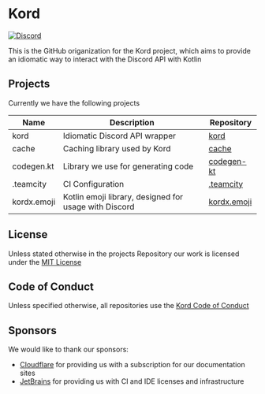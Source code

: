 # Kord
[![Discord](https://img.shields.io/discord/556525343595298817.svg?color=&label=Kord&logo=discord&style=for-the-badge)](https://discord.gg/6jcx5ev)

This is the GitHub origanization for the Kord project, which aims to provide an idiomatic way to interact with the Discord API with Kotlin

## Projects

Currently we have the following projects

| Name        | Description                                           | Repository                                            |
| ----------- | ----------------------------------------------------- | ----------------------------------------------------- |
| kord        | Idiomatic Discord API wrapper                         | [kord](https://github.com/kordlib/kord)               |
| cache       | Caching library used by Kord                          | [cache](https://github.com/kordlib/cache)             |
| codegen.kt  | Library we use for generating code                    | [codegen-kt](https://github.com/kordlib/codegen-kt)   |
| .teamcity   | CI Configuration                                      | [.teamcity](https://github.com/kordlib/.teamcity)     |
| kordx.emoji | Kotlin emoji library, designed for usage with Discord | [kordx.emoji](https://github.com/kordlib/kordx.emoji) |

## License

Unless stated otherwise in the projects Repository our work is licensed under the [MIT License](https://choosealicense.com/licenses/mit/)

## Code of Conduct
Unless specified otherwise, all repositories use the [Kord Code of Conduct](../.github/CODE_OF_CONDUCT.md)

## Sponsors
We would like to thank our sponsors:
- [Cloudflare](https://cloudflare.com/) for providing us with a subscription for our documentation sites
- [JetBrains](https://jb.gg/OpenSourceSupport) for providing us with CI and IDE licenses and infrastructure

